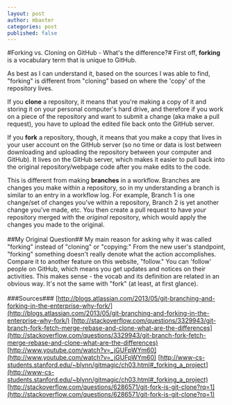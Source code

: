 ```yaml
---
layout: post
author: mbaxter
categories: post
published: false
---
```

#Forking vs. Cloning on GitHub - What's the difference?#
First off, **forking** is a vocabulary term that is unique to GitHub.

As best as I can understand it, based on the sources I was able to find, "forking" 
is different from "cloning" based on where the 'copy' of the repository lives.

If you **clone** a repository, it means that you're making a copy of it and storing 
it on your personal computer's hard drive, and therefore if you work on a piece 
of the repository and want to submit a change (aka make a pull request), 
you have to upload the edited file back onto the GitHub server.

If you **fork** a repository, though, it means that you make a copy that lives in your user account on 
the GitHub server (so no time or data is lost between downloading and uploading the repository 
between your computer and GitHub). It lives on the GitHub server, 
which makes it easier to pull back into the original repository/webpage code after you make edits to the code.

This is different from making **branches** in a workflow. Branches are changes you make within a repository, so
in my understanding a branch is similar to an entry in a workflow log. For example, Branch 1 is one change/set of changes you've
within a repository, Branch 2 is yet another change you've made, etc. You then create a pull request to have *your* repository
merged with the *original* repository, which would apply the changes you made to the original.
<br></br>
##My Original Question##
My main reason for asking why it was called 
"forking" instead of "cloning" or "copying:" From the new user's 
standpoint, "forking" something doesn't really 
denote what the action accomplishes. 
Compare it to another feature on this website, 
"follow." You can 'follow' people on GitHub, which means 
you get updates and notices on their activities. 
This makes sense - the vocab and its definition are 
related in an obvious way. It's not the same with "fork" (at least, at first glance).
<br></br>
###Sources###
[http://blogs.atlassian.com/2013/05/git-branching-and-forking-in-the-enterprise-why-fork/](http://blogs.atlassian.com/2013/05/git-branching-and-forking-in-the-enterprise-why-fork/)
[http://stackoverflow.com/questions/3329943/git-branch-fork-fetch-merge-rebase-and-clone-what-are-the-differences](http://stackoverflow.com/questions/3329943/git-branch-fork-fetch-merge-rebase-and-clone-what-are-the-differences)
[http://www.youtube.com/watch?v=_jGUFpWYm60](http://www.youtube.com/watch?v=_jGUFpWYm60)
[http://www-cs-students.stanford.edu/~blynn/gitmagic/ch03.html#_forking_a_project](http://www-cs-students.stanford.edu/~blynn/gitmagic/ch03.html#_forking_a_project)
[http://stackoverflow.com/questions/6286571/git-fork-is-git-clone?rq=1](http://stackoverflow.com/questions/6286571/git-fork-is-git-clone?rq=1)
